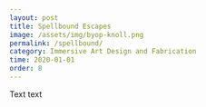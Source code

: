 ```yaml
---
layout: post
title: Spellbound Escapes
image: /assets/img/byop-knoll.png
permalink: /spellbound/
category: Immersive Art Design and Fabrication
time: 2020-01-01
order: 8
---
```


Text text